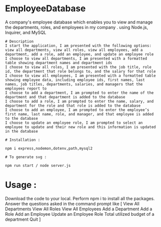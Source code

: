 # EmployeeDatabase
A company's employee database which enables you to view and manage the departments, roles, and employees in my company . using Node.js, Inquirer, and MySQL

```
# Description
I start the application, I am presented with the following options: view all departments, view all roles, view all employees, add a department, add a role, add an employee, and update an employee role
I choose to view all departments, I am presented with a formatted table showing department names and department ids
I choose to view all roles, I am presented with the job title, role id, the department that role belongs to, and the salary for that role
I choose to view all employees, I am presented with a formatted table showing employee data, including employee ids, first names, last names, job titles, departments, salaries, and managers that the employees report to
I choose to add a department, I am prompted to enter the name of the department and that department is added to the database
I choose to add a role, I am prompted to enter the name, salary, and department for the role and that role is added to the database
I choose to add an employee, I am prompted to enter the employee’s first name, last name, role, and manager, and that employee is added to the database
I choose to update an employee role, I am prompted to select an employee to update and their new role and this information is updated in the database

```

```
# Installation :

npm i express,nodemon,dotenv,path,mysql2

```

```
# To generate svg :

npm run start / node server.js

```
# Usage :
Download the code to your local. Perform npm i to install all the packages. Answer the questions asked in the command prompt like
[
View All Departments
View All Roles
View All Employees
Add a Department
Add a Role
Add an Employee
Update an Employee Role
Total utilized budget of a department
Quit
]

```

```

```